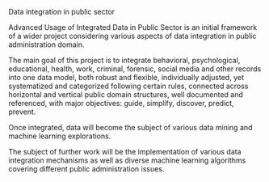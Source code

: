 Data integration in public sector

Advanced Usage of Integrated Data in Public Sector is an initial framework of a wider project considering various aspects of data integration in public administration domain. 

The main goal of this project is to integrate behavioral, psychological, educational, health, work, criminal, forensic, social media and other records into one data model, both robust and flexible, individually adjusted, yet systematized and categorized following certain rules, connected across horizontal and vertical public domain structures, well documented and referenced, with major objectives: guide, simplify, discover, predict, prevent.

Once integrated, data will become the subject of various data mining and machine learning explorations.

The subject of further work will be the implementation of various data integration mechanisms as well as diverse machine learning algorithms covering different public administration issues.
